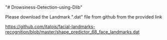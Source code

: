 "# Drowsiness-Detection-using-Dlib" 

Please download the Landmark ".dat" file from github from the provided link

https://github.com/italojs/facial-landmarks-recognition/blob/master/shape_predictor_68_face_landmarks.dat

